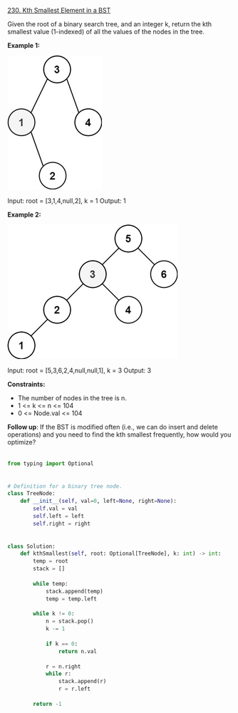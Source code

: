 [230. Kth Smallest Element in a BST](https://leetcode.com/problems/kth-smallest-element-in-a-bst/description/)

Given the root of a binary search tree, and an integer k, return the kth smallest value (1-indexed) of all the values of the nodes in the tree.

**Example 1:**

![alt text](image.png)

Input: root = [3,1,4,null,2], k = 1
Output: 1

**Example 2:**

![alt text](image-1.png)

Input: root = [5,3,6,2,4,null,null,1], k = 3
Output: 3

**Constraints:**

- The number of nodes in the tree is n.
- 1 <= k <= n <= 104
- 0 <= Node.val <= 104

**Follow up**: If the BST is modified often (i.e., we can do insert and delete operations) and you need to find the kth smallest frequently, how would you optimize?

```py

from typing import Optional


# Definition for a binary tree node.
class TreeNode:
    def __init__(self, val=0, left=None, right=None):
        self.val = val
        self.left = left
        self.right = right


class Solution:
    def kthSmallest(self, root: Optional[TreeNode], k: int) -> int:
        temp = root
        stack = []

        while temp:
            stack.append(temp)
            temp = temp.left

        while k != 0:
            n = stack.pop()
            k -= 1

            if k == 0:
                return n.val

            r = n.right
            while r:
                stack.append(r)
                r = r.left

        return -1

```
